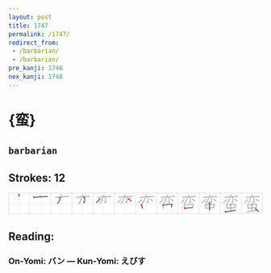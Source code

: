 ```yaml
---
layout: post
title: 1747
permalink: /1747/
redirect_from:
 - /barbarian/
 - /barbarian/
pre_kanji: 1746
nex_kanji: 1748
---
```


# {蛮}

## `barbarian`

## Strokes: 12

<div class="stroke"><img src="../images/E89BAE.png" /></div>

## Reading:

### On-Yomi: バン &mdash; Kun-Yomi: えびす
